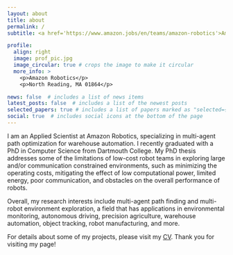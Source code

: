 ```yaml
---
layout: about
title: about
permalink: /
subtitle: <a href='https://www.amazon.jobs/en/teams/amazon-robotics'>Amazon.com Inc</a>. Amazon Robotics    

profile:
  align: right
  image: prof_pic.jpg
  image_circular: true # crops the image to make it circular
  more_info: >
    <p>Amazon Robotics</p>
    <p>North Reading, MA 01864</p>

news: false  # includes a list of news items
latest_posts: false  # includes a list of the newest posts
selected_papers: true # includes a list of papers marked as "selected={true}"
social: true  # includes social icons at the bottom of the page
---
```


I am an Applied Scientist at Amazon Robotics, specializing in multi-agent path optimization for warehouse automation.  I recently graduated with a PhD in Computer Science from Dartmouth College. My PhD thesis addresses some of the limitations of low-cost robot teams in exploring large and/or communication constrained environments, such as minimizing the operating costs, mitigating the effect of low computational power, limited energy, poor communication, and obstacles on the overall performance of robots. 

Overall, my research interests include multi-agent path finding and multi-robot environment exploration, a field that has applications in environmental monitoring, autonomous driving, precision agriculture, warehouse automation, object tracking, robot manufacturing, and more. 

For details about some of my projects, please visit my <a href="https://kmasaba21.github.io/cv/">CV</a>. Thank you for visiting my page!
